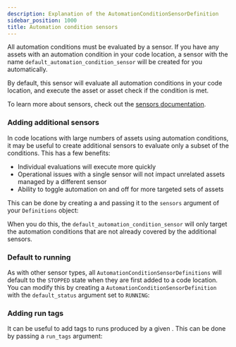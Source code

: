 ```yaml
---
description: Explanation of the AutomationConditionSensorDefinition
sidebar_position: 1000
title: Automation condition sensors
---
```


All automation conditions must be evaluated by a sensor. If you have any assets with an automation condition in your code location, a sensor with the name `default_automation_condition_sensor` will be created for you automatically.

By default, this sensor will evaluate all automation conditions in your code location, and execute the asset or asset check if the condition is met.

To learn more about sensors, check out the [sensors documentation](/guides/automate/sensors).

### Adding additional sensors

In code locations with large numbers of assets using automation conditions, it may be useful to create additional sensors to evaluate only a subset of the conditions. This has a few benefits:

- Individual evaluations will execute more quickly
- Operational issues with a single sensor will not impact unrelated assets managed by a different sensor
- Ability to toggle automation on and off for more targeted sets of assets

This can be done by creating a <PyObject section="assets" module="dagster" object="AutomationConditionSensorDefinition" /> and passing it to the `sensors` argument of your `Definitions` object:

<CodeExample path="docs_snippets/docs_snippets/concepts/declarative_automation/sensors/multiple_sensors.py" />

When you do this, the `default_automation_condition_sensor` will only target the automation conditions that are not already covered by the additional sensors.

### Default to running

As with other sensor types, all `AutomationConditionSensorDefinitions` will default to the `STOPPED` state when they are first added to a code location. You can modify this by creating a `AutomationConditionSensorDefinition` with the `default_status` argument set to `RUNNING`:

<CodeExample path="docs_snippets/docs_snippets/concepts/declarative_automation/sensors/default_running.py" />

### Adding run tags

It can be useful to add tags to runs produced by a given <PyObject section="assets" module="dagster" object="AutomationConditionSensorDefinition" />. This can be done by passing a `run_tags` argument:

<CodeExample path="docs_snippets/docs_snippets/concepts/declarative_automation/sensors/run_tags.py" />
